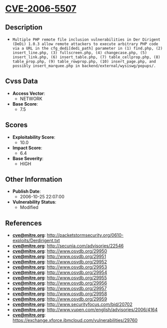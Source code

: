 
# [CVE-2006-5507](https://cve.mitre.org/cgi-bin/cvename.cgi?name=CVE-2006-5507)

## Description

- `Multiple PHP remote file inclusion vulnerabilities in Der Dirigent (DeDi) 1.0.3 allow remote attackers to execute arbitrary PHP code via a URL in the cfg_dedi[dedi_path] parameter in (1) find.php, (2) insert_line.php, (3) fullscreen.php, (4) changecase.php, (5) insert_link.php, (6) insert_table.php, (7) table_cellprop.php, (8) table_prop.php, (9) table_rowprop.php, (10) insert_page.php, and possibly insert_marquee.php in backend/external/wysiswg/popups/.`

## Cvss Data

- **Access Vector**:
  - NETWORK
- **Base Score**:
  - 7.5

## Scores

- **Exploitability Score**:
  - 10.0
- **Impact Score**:
  - 6.4
- **Base Severity**:
  - HIGH

## Other Information

- **Publish Date**:
  - 2006-10-25 22:07:00
- **Vulnerability Status**:
  - Modified

## References

- **cve@mitre.org**: http://packetstormsecurity.org/0610-exploits/Derdirigent.txt
- **cve@mitre.org**: http://secunia.com/advisories/22546
- **cve@mitre.org**: http://www.osvdb.org/29950
- **cve@mitre.org**: http://www.osvdb.org/29951
- **cve@mitre.org**: http://www.osvdb.org/29952
- **cve@mitre.org**: http://www.osvdb.org/29953
- **cve@mitre.org**: http://www.osvdb.org/29954
- **cve@mitre.org**: http://www.osvdb.org/29955
- **cve@mitre.org**: http://www.osvdb.org/29956
- **cve@mitre.org**: http://www.osvdb.org/29957
- **cve@mitre.org**: http://www.osvdb.org/29958
- **cve@mitre.org**: http://www.osvdb.org/29959
- **cve@mitre.org**: http://www.securityfocus.com/bid/20702
- **cve@mitre.org**: http://www.vupen.com/english/advisories/2006/4164
- **cve@mitre.org**: https://exchange.xforce.ibmcloud.com/vulnerabilities/29760
